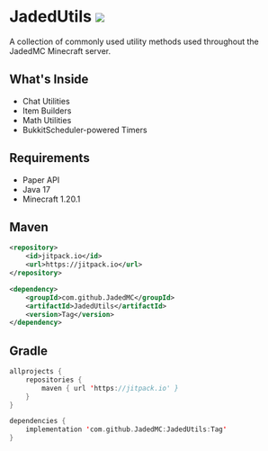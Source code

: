 JadedUtils [![](https://jitpack.io/v/JadedMC/JadedUtils.svg)](https://jitpack.io/#JadedMC/JadedUtils)
===========

A collection of commonly used utility methods used throughout the JadedMC Minecraft server.

What's Inside
------
- Chat Utilities
- Item Builders
- Math Utilities
- BukkitScheduler-powered Timers

Requirements
------
- Paper API
- Java 17
- Minecraft 1.20.1

Maven
------
```xml
<repository>
    <id>jitpack.io</id>
    <url>https://jitpack.io</url>
</repository>
```

```xml
<dependency>
    <groupId>com.github.JadedMC</groupId>
    <artifactId>JadedUtils</artifactId>
    <version>Tag</version>
</dependency>
```

Gradle
------
```kotlin
allprojects { 
    repositories { 
        maven { url 'https://jitpack.io' }
    }
}
```

```kotlin
dependencies {
    implementation 'com.github.JadedMC:JadedUtils:Tag'
}
```